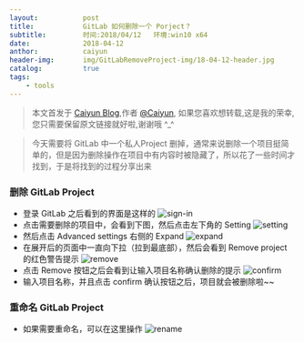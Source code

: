 ```yaml
---
layout:           post
title:            GitLab 如何删除一个 Porject？
subtitle:         时间:2018/04/12   环境:win10 x64
date:             2018-04-12 
anthor:           caiyun
header-img:       img/GitLabRemoveProject-img/18-04-12-header.jpg 	 
catalog:          true
tags:
    - tools
---
```

> 本文首发于 [Caiyun Blog](http://agcaiyun.cn/ ),作者 [@Caiyun](https://github.com/Agcaiyun),  如果您喜欢想转载,这是我的荣幸,您只需要保留原文链接就好啦,谢谢哦 ^_^

> 今天需要将 GitLab 中一个私人Project 删掉，通常来说删除一个项目挺简单的，但是因为删除操作在项目中有内容时被隐藏了，所以花了一些时间才找到，于是将找到的过程分享出来


### 删除 GitLab Project
* 登录 GitLab 之后看到的界面是这样的
![sign-in](http://ow2akcnvb.bkt.clouddn.com/sign-in.png)
* 点击需要删除的项目中，会看到下图，然后点击左下角的 Setting 
![setting](http://ow2akcnvb.bkt.clouddn.com/setting.png)
* 然后点击 Advanced settings 右侧的 Expand
![expand](http://ow2akcnvb.bkt.clouddn.com/expand.png)
* 在展开后的页面中一直向下拉（拉到最底部），然后会看到 Remove project 的红色警告提示
![remove](http://ow2akcnvb.bkt.clouddn.com/remove.png)
* 点击 Remove 按钮之后会看到让输入项目名称确认删除的提示
![confirm](http://ow2akcnvb.bkt.clouddn.com/confirm.png)
* 输入项目名称，并且点击 confirm 确认按钮之后，项目就会被删除啦~~

### 重命名 GitLab Project
* 如果需要重命名，可以在这里操作
![rename](http://ow2akcnvb.bkt.clouddn.com/rename.png)




